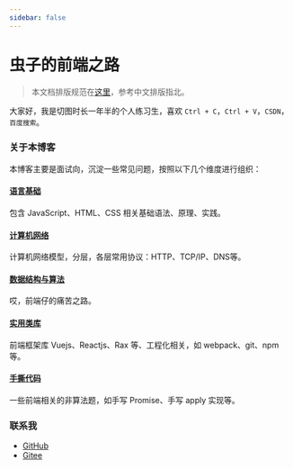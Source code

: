 ```yaml
---
sidebar: false
---
```


# 虫子的前端之路

> 本文档排版规范在[这里](/libs/0.如何写文档.md)，参考中文排版指北。

大家好，我是切图时长一年半的个人练习生，喜欢 `Ctrl + C`，`Ctrl + V`，`CSDN`，`百度搜索`。

### 关于本博客

本博客主要是面试向，沉淀一些常见问题，按照以下几个维度进行组织：

#### [语言基础](/language/)

包含 JavaScript、HTML、CSS 相关基础语法、原理、实践。

#### [计算机网络](/network/)

计算机网络模型，分层，各层常用协议：HTTP、TCP/IP、DNS等。

#### [数据结构与算法](/algo/)

哎，前端仔的痛苦之路。

#### [实用类库](/libs/)

前端框架库 Vuejs、Reactjs、Rax 等、工程化相关，如 webpack、git、npm 等。

#### [手撕代码](/codes/)

一些前端相关的非算法题，如手写 Promise、手写 apply 实现等。
### 联系我

- [GitHub](https://github.com/AnonBug)
- [Gitee](https://gitee.com/anonbug)
